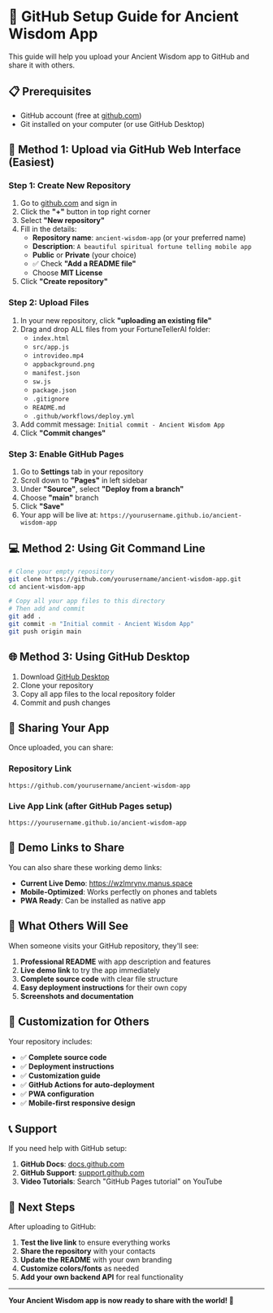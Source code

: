 # 🚀 GitHub Setup Guide for Ancient Wisdom App

This guide will help you upload your Ancient Wisdom app to GitHub and share it with others.

## 📋 Prerequisites

- GitHub account (free at [github.com](https://github.com))
- Git installed on your computer (or use GitHub Desktop)

## 🔄 Method 1: Upload via GitHub Web Interface (Easiest)

### Step 1: Create New Repository

1. Go to [github.com](https://github.com) and sign in
2. Click the **"+"** button in top right corner
3. Select **"New repository"**
4. Fill in the details:
   - **Repository name**: `ancient-wisdom-app` (or your preferred name)
   - **Description**: `A beautiful spiritual fortune telling mobile app`
   - **Public** or **Private** (your choice)
   - ✅ Check **"Add a README file"**
   - Choose **MIT License**
5. Click **"Create repository"**

### Step 2: Upload Files

1. In your new repository, click **"uploading an existing file"**
2. Drag and drop ALL files from your FortuneTellerAI folder:
   - `index.html`
   - `src/app.js`
   - `introvideo.mp4`
   - `appbackground.png`
   - `manifest.json`
   - `sw.js`
   - `package.json`
   - `.gitignore`
   - `README.md`
   - `.github/workflows/deploy.yml`
3. Add commit message: `Initial commit - Ancient Wisdom App`
4. Click **"Commit changes"**

### Step 3: Enable GitHub Pages

1. Go to **Settings** tab in your repository
2. Scroll down to **"Pages"** in left sidebar
3. Under **"Source"**, select **"Deploy from a branch"**
4. Choose **"main"** branch
5. Click **"Save"**
6. Your app will be live at: `https://yourusername.github.io/ancient-wisdom-app`

## 💻 Method 2: Using Git Command Line

```bash
# Clone your empty repository
git clone https://github.com/yourusername/ancient-wisdom-app.git
cd ancient-wisdom-app

# Copy all your app files to this directory
# Then add and commit
git add .
git commit -m "Initial commit - Ancient Wisdom App"
git push origin main
```

## 🌐 Method 3: Using GitHub Desktop

1. Download [GitHub Desktop](https://desktop.github.com/)
2. Clone your repository
3. Copy all app files to the local repository folder
4. Commit and push changes

## 🔗 Sharing Your App

Once uploaded, you can share:

### Repository Link
`https://github.com/yourusername/ancient-wisdom-app`

### Live App Link (after GitHub Pages setup)
`https://yourusername.github.io/ancient-wisdom-app`

## 📱 Demo Links to Share

You can also share these working demo links:

- **Current Live Demo**: https://wzlmrynv.manus.space
- **Mobile-Optimized**: Works perfectly on phones and tablets
- **PWA Ready**: Can be installed as native app

## 🎯 What Others Will See

When someone visits your GitHub repository, they'll see:

1. **Professional README** with app description and features
2. **Live demo link** to try the app immediately
3. **Complete source code** with clear file structure
4. **Easy deployment instructions** for their own copy
5. **Screenshots and documentation**

## 🔧 Customization for Others

Your repository includes:

- ✅ **Complete source code**
- ✅ **Deployment instructions**
- ✅ **Customization guide**
- ✅ **GitHub Actions for auto-deployment**
- ✅ **PWA configuration**
- ✅ **Mobile-first responsive design**

## 📞 Support

If you need help with GitHub setup:

1. **GitHub Docs**: [docs.github.com](https://docs.github.com)
2. **GitHub Support**: [support.github.com](https://support.github.com)
3. **Video Tutorials**: Search "GitHub Pages tutorial" on YouTube

## 🎉 Next Steps

After uploading to GitHub:

1. **Test the live link** to ensure everything works
2. **Share the repository** with your contacts
3. **Update the README** with your own branding
4. **Customize colors/fonts** as needed
5. **Add your own backend API** for real functionality

---

**Your Ancient Wisdom app is now ready to share with the world! 🌟**

